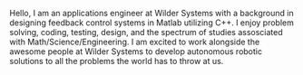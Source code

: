 Hello, I am an applications engineer at Wilder Systems with a background in designing feedback control systems in Matlab utilizing C++.
I enjoy problem solving, coding, testing, design, and the spectrum of studies assosciated with Math/Science/Engineering.
I am excited to work alongside the awesome people at Wilder Systems to develop autonomous robotic solutions to all the problems the world has to throw at us.


